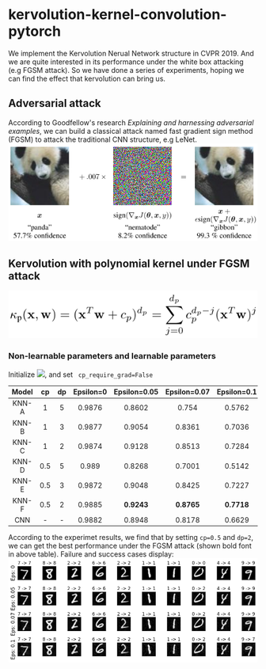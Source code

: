 # kervolution-kernel-convolution-pytorch
We implement the Kervolution Nerual Network structure in CVPR 2019. And we are quite interested in its performance under the white box attacking (e.g FGSM attack). So we have done a series of experiments, hoping we can find the effect that kervolution can bring us.
## Adversarial attack
According to Goodfellow's research *Explaining and harnessing adversarial examples*, we can build a classical attack named fast gradient sign method (FGSM) to attack the traditional CNN structure, e.g LeNet.
![](https://github.com/mjDelta/kervolution-kernel-convolution-pytorch/blob/master/imgs/fgsm.PNG)

## Kervolution with polynomial kernel under FGSM attack
![](https://github.com/mjDelta/kervolution-kernel-convolution-pytorch/blob/master/imgs/polynomial.PNG)
### Non-learnable parameters and learnable parameters
Initialize ![](http://latex.codecogs.com/gif.latex?c_{p},d_{p}), and set ```
cp_require_grad=False```

| Model | cp | dp | Epsilon=0 | Epsilon=0.05 | Epsilon=0.07 | Epsilon=0.1 |
| :--: | :--: | :--: | :--: | :--: | :--: | :--: |
| KNN-A | 1 | 5 | 0.9876 | 0.8602 | 0.754 | 0.5762 |
| KNN-B | 1 | 3 | 0.9877 | 0.9054 | 0.8361 | 0.7036 |
| KNN-C | 1 | 2 | 0.9874 | 0.9128 | 0.8513 | 0.7284 |
| KNN-D | 0.5 | 5 |  0.989 | 0.8268  | 0.7001 |  0.5142 |
| KNN-E | 0.5 | 3 |  0.9872 | 0.9048  | 0.8425 | 0.7227  |
| KNN-F | 0.5 | 2 | 0.9885 | **0.9243** | **0.8765** | **0.7718** |
| CNN | - | - | 0.9882 | 0.8948 | 0.8178 | 0.6629 |
According to the experimet results, we find that by setting ```cp=0.5``` and ```dp=2```, we can get the best performance under the FGSM attack (shown bold font in above table).
Failure and success cases display:
![](https://github.com/mjDelta/kervolution-kernel-convolution-pytorch/blob/master/imgs/knn-poly-cp0.5-dp2-mnist.png)

